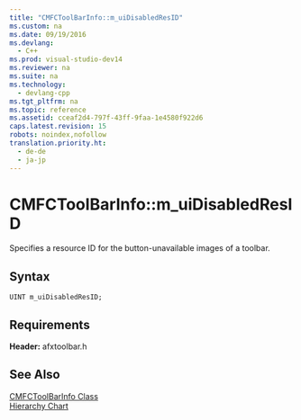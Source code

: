 ```yaml
---
title: "CMFCToolBarInfo::m_uiDisabledResID"
ms.custom: na
ms.date: 09/19/2016
ms.devlang: 
  - C++
ms.prod: visual-studio-dev14
ms.reviewer: na
ms.suite: na
ms.technology: 
  - devlang-cpp
ms.tgt_pltfrm: na
ms.topic: reference
ms.assetid: cceaf2d4-797f-43ff-9faa-1e4580f922d6
caps.latest.revision: 15
robots: noindex,nofollow
translation.priority.ht: 
  - de-de
  - ja-jp
---
```

# CMFCToolBarInfo::m_uiDisabledResID
Specifies a resource ID for the button-unavailable images of a toolbar.  
  
## Syntax  
  
```  
UINT m_uiDisabledResID;  
```  
  
## Requirements  
 **Header:** afxtoolbar.h  
  
## See Also  
 [CMFCToolBarInfo Class](../vs140/CMFCToolBarInfo-Class.md)   
 [Hierarchy Chart](../vs140/Hierarchy-Chart.md)